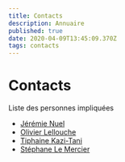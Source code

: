 ```yaml
---
title: Contacts
description: Annuaire
published: true
date: 2020-04-09T13:45:09.370Z
tags: contacts
---
```


# Contacts

Liste des personnes impliquées

- [Jérémie Nuel](mailto:jeremie.nuel@esadse.fr) 
- [Olivier Lellouche](mailto:olivier.lellouche@esadse.fr) 
- [Tiphaine Kazi-Tani](mailto:tiphaine.kazi-tani@esadse.fr) 
- [Stéphane Le Mercier](mailto:stephane.lemercier-dauny@esadse.fr) 
